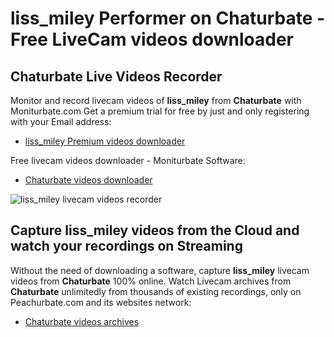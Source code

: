 # liss_miley Performer on Chaturbate - Free LiveCam videos downloader

## Chaturbate Live Videos Recorder

Monitor and record livecam videos of **liss_miley** from **Chaturbate** with Moniturbate.com
Get a premium trial for free by just and only registering with your Email address:
* [liss_miley Premium videos downloader](https://moniturbate.com/request-demo-licence-key.html)

Free livecam videos downloader - Moniturbate Software:
* [Chaturbate videos downloader](https://moniturbate.com/moniturbate-download-software.html)

![liss_miley livecam videos recorder](https://peachurnet.com/templates/moniturbate-software.png)


## Capture liss_miley videos from the Cloud and watch your recordings on Streaming

Without the need of downloading a software, capture **liss_miley** livecam videos from **Chaturbate** 100% online.
Watch Livecam archives from **Chaturbate** unlimitedly from thousands of existing recordings, only on Peachurbate.com and its websites network:
* [Chaturbate videos archives](https://peachurnet.com/)